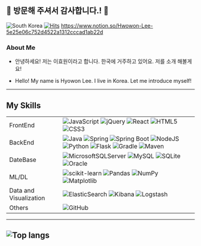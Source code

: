 ## 👋 방문해 주셔서 감사합니다.! 👋

![South Korea](https://img.shields.io/badge/Located%20in-South%20Korea-blue) [![Hits](https://hits.seeyoufarm.com/api/count/incr/badge.svg?url=https%3A%2F%2Fgithub.com%2Fgydn123&count_bg=%23000000&title_bg=%23000000&icon=github.svg&icon_color=%23E7E7E7&title=hits&edge_flat=false)](https://hits.seeyoufarm.com)
https://www.notion.so/Hwowon-Lee-5e25e06c752d4522a1312cccad1ab22d

### About Me

- 안녕하세요! 저는 이효원이라고 합니다. 한국에 거주하고 있어요. 저를 소개 해볼게요!

-  Hello! My name is Hyowon Lee. I live in Korea. Let me introduce myself!

---

## My Skills
| | |
| --- | --- |
| FrontEnd | ![JavaScript](https://img.shields.io/badge/javascript-%23323330.svg?style=for-the-badge&logo=javascript&logoColor=%23F7DF1E) ![jQuery](https://img.shields.io/badge/jquery-%230769AD.svg?style=for-the-badge&logo=jquery&logoColor=white) ![React](https://img.shields.io/badge/react-%2320232a.svg?style=for-the-badge&logo=react&logoColor=%2361DAFB) ![HTML5](https://img.shields.io/badge/html5-%23E34F26.svg?style=for-the-badge&logo=html5&logoColor=white) ![CSS3](https://img.shields.io/badge/css3-%231572B6.svg?style=for-the-badge&logo=css3&logoColor=white) |
| BackEnd | ![Java](https://img.shields.io/badge/java-%23ED8B00.svg?style=for-the-badge&logo=openjdk&logoColor=white) ![Spring](https://img.shields.io/badge/spring-%236DB33F.svg?style=for-the-badge&logo=spring&logoColor=white) ![Spring Boot](https://img.shields.io/badge/Spring_Boot-%236DB33F.svg?style=for-the-badge&logo=spring-boot&logoColor=white) ![NodeJS](https://img.shields.io/badge/node.js-6DA55F?style=for-the-badge&logo=node.js&logoColor=white) ![Python](https://img.shields.io/badge/python-3670A0?style=for-the-badge&logo=python&logoColor=ffdd54) ![Flask](https://img.shields.io/badge/flask-%23000.svg?style=for-the-badge&logo=flask&logoColor=white)   ![Gradle](https://img.shields.io/badge/Gradle-02303A.svg?style=for-the-badge&logo=Gradle&logoColor=white) ![Maven](https://img.shields.io/badge/Maven-%23C71A36.svg?style=for-the-badge&logo=apache-maven&logoColor=white) |
| DateBase | ![MicrosoftSQLServer](https://img.shields.io/badge/Microsoft%20SQL%20Server-CC2927?style=for-the-badge&logo=microsoft%20sql%20server&logoColor=white) ![MySQL](https://img.shields.io/badge/mysql-%2300f.svg?style=for-the-badge&logo=mysql&logoColor=white) ![SQLite](https://img.shields.io/badge/sqlite-%2307405e.svg?style=for-the-badge&logo=sqlite&logoColor=white) ![Oracle](https://img.shields.io/badge/Oracle-F80000?style=for-the-badge&logo=oracle&logoColor=white) |
| ML/DL | ![scikit-learn](https://img.shields.io/badge/scikit--learn-%23F7931E.svg?style=for-the-badge&logo=scikit-learn&logoColor=white) ![Pandas](https://img.shields.io/badge/pandas-%23150458.svg?style=for-the-badge&logo=pandas&logoColor=white) ![NumPy](https://img.shields.io/badge/numpy-%23013243.svg?style=for-the-badge&logo=numpy&logoColor=white) ![Matplotlib](https://img.shields.io/badge/Matplotlib-%23ffffff.svg?style=for-the-badge&logo=Matplotlib&logoColor=black) |
| Data and Visualization | ![ElasticSearch](https://img.shields.io/badge/-ElasticSearch-005571?style=for-the-badge&logo=elasticsearch) ![Kibana](https://img.shields.io/badge/Kibana-%236674a4.svg?style=for-the-badge&logo=kibana&logoColor=white) ![Logstash](https://img.shields.io/badge/Logstash-%234A138A.svg?style=for-the-badge&logo=logstash&logoColor=white) |
| Others | ![GitHub](https://img.shields.io/badge/github-%23121011.svg?style=for-the-badge&logo=github&logoColor=white) |

---

## ![Top langs](https://github-readme-stats.vercel.app/api/top-langs/?username=gydn123&layout=compact)

